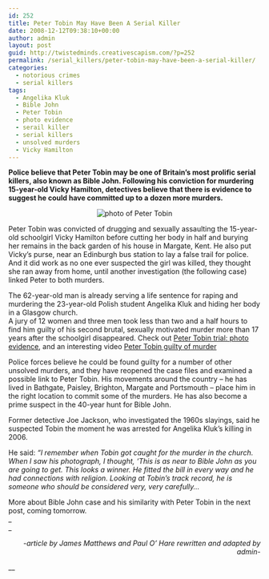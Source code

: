 ```yaml
---
id: 252
title: Peter Tobin May Have Been A Serial Killer
date: 2008-12-12T09:38:10+00:00
author: admin
layout: post
guid: http://twistedminds.creativescapism.com/?p=252
permalink: /serial_killers/peter-tobin-may-have-been-a-serial-killer/
categories:
  - notorious crimes
  - serial killers
tags:
  - Angelika Kluk
  - Bible John
  - Peter Tobin
  - photo evidence
  - serail killer
  - serial killers
  - unsolved murders
  - Vicky Hamilton
---
```

<p class="dropcap-first">
  <strong>Police believe that Peter Tobin may be one of Britain&#8217;s most prolific serial killers, also known as Bible John. Following his conviction for murdering 15-year-old Vicky Hamilton, detectives believe that there is evidence to suggest he could have committed up to a dozen more murders.</strong>
</p>

<p style="text-align: center;">
  <img title="Peter Tobin headshot" src="/img/post/PeterTobin.jpg" alt="photo of Peter Tobin" />
</p>

Peter Tobin was convicted of drugging and sexually assaulting the 15-year-old schoolgirl Vicky Hamilton before cutting her body in half and burying her remains in the back garden of his house in Margate, Kent. He also put Vicky&#8217;s purse, near an Edinburgh bus station to lay a false trail for police. And it did work as no one ever suspected the girl was killed, they thought she ran away from home, until another investigation (the following case) linked Peter to both murders.

The 62-year-old man is already serving a life sentence for raping and murdering the 23-year-old Polish student Angelika Kluk and hiding her body in a Glasgow church.  
A jury of 12 women and three men took less than two and a half hours to find him guilty of his second brutal, sexually motivated murder more than 17 years after the schoolgirl disappeared. Check out [Peter Tobin trial: photo evidence](http://news.sky.com/skynews/Home/UK-News/Evidence-in-Peter-Tobin-Trial---Vicky-Hamilton-Murder/Media-Gallery/200812115170855?lpos=UK_News_Article_Related_Content_Region_3&lid=GALLERY_15170855_Evidence_in_Peter_Tobin_Trial_-_Vicky_Hamilton_Murder "Peter Tobin trial: photo evidence"), and an interesting video  [Peter Tobin guilty of murder](http://news.sky.com/skynews/Home/video/Peter-Tobin-Guilty-Of-Murder-And-Rape-Of-Vicky-Hamilton/Video/200812115171027?lpos=video_Article_Related_Content_Region_6&lid=VIDEO_15171027_Peter_Tobin%3A_Guilty_Of_Murder_And_Rape_Of_Vicky_Hamilton "Peter Tobin found guilty")

Police forces believe he could be found guilty for a number of other unsolved murders, and they have reopened the case files and examined a possible link to Peter Tobin. His movements around the country &#8211; he has lived in Bathgate, Paisley, Brighton, Margate and Portsmouth &#8211; place him in the right location to commit some of the murders. He has also become a prime suspect in the 40-year hunt for Bible John.

Former detective Joe Jackson, who investigated the 1960s slayings, said he suspected Tobin the moment he was arrested for Angelika Kluk&#8217;s killing in 2006.

He said: _&#8220;I remember when Tobin got caught for the murder in the church. When I saw his photograph, I thought, &#8216;This is as near to Bible John as you are going to get. This looks a winner. He fitted the bill in every way and he had connections with religion. Looking at Tobin&#8217;s track record, he is someone who should be considered very, very carefully&#8230;_

More about Bible John case and his similarity with Peter Tobin in the next post, coming tomorrow.  
_  
_ 

<p style="text-align: right;">
  <em>-article by James Matthews and Paul O&#8217; Hare rewritten and adapted by admin-</em>
</p>

__